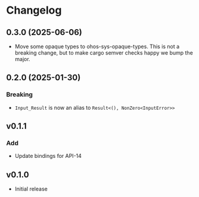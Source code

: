 # Changelog

## 0.3.0 (2025-06-06)

- Move some opaque types to ohos-sys-opaque-types. This is not a breaking change, but 
  to make cargo semver checks happy we bump the major.

## 0.2.0 (2025-01-30)

### Breaking

- `Input_Result` is now an alias to `Result<(), NonZero<InputError>>`

## v0.1.1

### Add

- Update bindings for API-14

## v0.1.0

- Initial release
